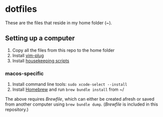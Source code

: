 # dotfiles

These are the files that reside in my home folder (~).

## Setting up a computer

1. Copy all the files from this repo to the home folder
1. Install [vim-plug]
1. Install [housekeeping scripts][hkp]

### macos-specific

1. Install command line tools: `sudo xcode-select --install`
1. Install [Homebrew] and run `brew bundle install` from ~/

The above requires _Brewfile_, which can either be created afresh or saved from another computer using `brew bundle dump`. (_Brewfile_ is included in this repository.)

[Homebrew]: https://brew.sh "The Missing Package Manager for macOS (or Linux)"
[vim-plug]: https://github.com/junegunn/vim-plug
[hkp]: https://github.com/ckunte/hkp

